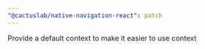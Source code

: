 ```yaml
---
"@cactuslab/native-navigation-react": patch
---
```


Provide a default context to make it easier to use context
